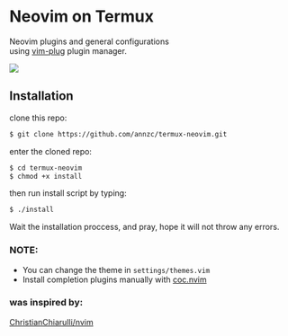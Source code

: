 # Neovim on Termux
Neovim plugins and general configurations<br>
using [vim-plug](https://github.com/junegunn/vim-plug)
 plugin manager.

<img src="https://i.ibb.co/jgmVv8j/Screenshot-2021-01-13-17-40-58-626-com-termux.jpg">

## Installation
clone this repo:
```bash
$ git clone https://github.com/annzc/termux-neovim.git
```
enter the cloned repo:
```bash
$ cd termux-neovim
$ chmod +x install
```
then run install script by typing:
```bash
$ ./install
```
Wait the installation proccess, and pray, hope it will not throw any errors.
### NOTE:
* You can change the theme in <code>settings/themes.vim</code>
* Install completion plugins manually with [coc.nvim](https://github.com/neoclide/coc.nvim)
### was inspired by:
[ChristianChiarulli/nvim](https://github.com/ChristianChiarulli/nvim)
